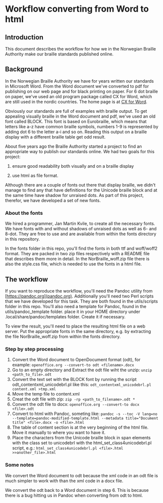 # Workflow converting from Word to html

## Introduction

This document describes the workflow for how we in the Norwegian Braille Authority make our braille standards published online.

## Background

In the Norwegian Braille Authority we have for years written our standards in Microsoft Word. From the Word document we've converted to pdf for publishing on our web page and for black printing on paper. For 6 dot braille on paper, we've used an old program package called CX for Word, which are still used in the nordic countries. The home page is at
[CX for Word](http://54eb242ea2e18-mjukaverktyg.se.sitebuilder.loopia.com/).

Obviously our standards are full of examples with braille output. To get appealing visually braille in the Word document and pdf, we've used an old font called BLOCK. This font is based on Eurobraille, which means that letters like a-z have common braille symbols, numbers 1-9 is represented by adding dot 6 to the letter a-i and so on. Reading this output on a braille display with a different braille table get odd result.

About five years ago the Braille Authority started a project to find an
appropriate way to publish our standards online. We had two goals for this project:

1. ensure good readability both visually and on a braille display

2. use html as file format.

Although there are a couple of fonts out there that display braille, we didn't manage to find any that have definitions for the Unicode braille block and at the same time have shadow for unraised dots. As part of this project, therefor, we have developed a set of new fonts.

### About the fonts

We hired a programmer, Jan Martin Kvile, to create all the necessary fonts. We have fonts with and without shadows of unraised dots as well as 6- and 8-dot. They are free to use and are available from within the fonts directory in this repository.

In the fonts folder in this repo, you'll find the fonts in both ttf and woff/woff2 format. They are packed in two zip files respectively with a README file that describes them more in detail. In the NorBraille_woff.zip file there is also the style.css file, which is needed to use the fonts in a html file.

## The workflow

If you want to reproduce the workflow, you'll need the Pandoc utility from [https://pandoc.org](pandoc.org). Additionally you'll need two Perl scripts that we have developed for this task. They are both found in the utils/scripts folder in this repo. You'll also need a template for Pandoc, found in the utils/pandoc_template folder. place it in your HOME directory under .local/share/pandoc/templates folder. Create it if necessary.

To view the result, you'll need to place the resulting html file on a web server. Put the appropriate fonts in the same directory, e.g. by extracting the file NorBraille_woff.zip from within the fonts directory.

### Step by step processing

1. Convert the Word document to OpenDocument format (odt), for example: ``openoffice.org --convert-to odt <filename>.docx``
2. Go to an empty directory and Extract the odt file wiht the unzip: ``unzip <path_to_file>.odt``
3. Convert the text set with the BLOCK font by running the script odt_contentxml_unicodebrl.pl like this: ``odt_contentxml_unicodebrl.pl content.xml >tmp.xml``
4. Move the temp file to content.xml
5. Creat the odt file with zip: ``zip -rp <path_to_filename>.odt *``
6. Convert the odt file to docx: ``openoffice.org --convert-to docx <file>.odt``
7. Convert to html with Pandoc, someting like: ``pandoc -s --toc -V lang=no --template=pandoc-modified-template.html --metadata title="Document title" <file>.docx -o <file>.html``
8. The table of content section is at the very beginning of the html file. Move it manually to where you want to have it.
9. Place the characters from the Unicode braille block in span elements with the class set to unicodebrl with the html_set_class4unicodebrl.pl script, e.g.: ``html_set_class4unicodebrl.pl <file>.html >>another_file>.html``

### Some notes

We convert the Word document to odt because the xml code in an odt file is much simpler to work with than the xml code in a docx file.

We convert the odt back to a Word document in step 6. This is because there is a bug hitting us in Pandoc when converting from odt to html.

